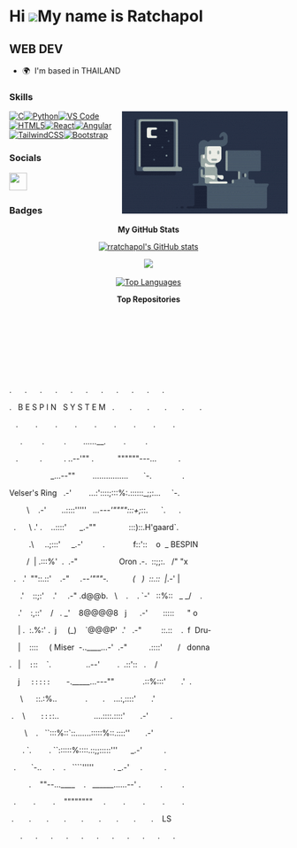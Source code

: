 Hi ![](https://user-images.githubusercontent.com/18350557/176309783-0785949b-9127-417c-8b55-ab5a4333674e.gif)My name is Ratchapol
=================================================================================================================================

WEB DEV
-------

* 🌍  I'm based in THAILAND

### Skills
<img alt="Night Coding" src="https://raw.githubusercontent.com/AVS1508/AVS1508/master/assets/Night-Coding.gif" align="right"/>

<p align="left">
<a href="https://docs.microsoft.com/en-us/cpp/?view=msvc-170" target="_blank" rel="noreferrer"><img src="https://raw.githubusercontent.com/danielcranney/readme-generator/main/public/icons/skills/c-colored.svg" width="36" height="36" alt="C" /></a><a href="https://www.python.org/" target="_blank" rel="noreferrer"><img src="https://raw.githubusercontent.com/danielcranney/readme-generator/main/public/icons/skills/python-colored.svg" width="36" height="36" alt="Python" /></a><a href="https://code.visualstudio.com/" target="_blank" rel="noreferrer"><img src="https://raw.githubusercontent.com/danielcranney/readme-generator/main/public/icons/skills/visualstudiocode.svg" width="36" height="36" alt="VS Code" /></a><a href="https://developer.mozilla.org/en-US/docs/Glossary/HTML5" target="_blank" rel="noreferrer"><img src="https://raw.githubusercontent.com/danielcranney/readme-generator/main/public/icons/skills/html5-colored.svg" width="36" height="36" alt="HTML5" /></a><a href="https://reactjs.org/" target="_blank" rel="noreferrer"><img src="https://raw.githubusercontent.com/danielcranney/readme-generator/main/public/icons/skills/react-colored.svg" width="36" height="36" alt="React" /></a><a href="https://angular.io/" target="_blank" rel="noreferrer"><img src="https://raw.githubusercontent.com/danielcranney/readme-generator/main/public/icons/skills/angularjs-colored.svg" width="36" height="36" alt="Angular" /></a><a href="https://tailwindcss.com/" target="_blank" rel="noreferrer"><img src="https://raw.githubusercontent.com/danielcranney/readme-generator/main/public/icons/skills/tailwindcss-colored.svg" width="36" height="36" alt="TailwindCSS" /></a><a href="https://getbootstrap.com/" target="_blank" rel="noreferrer"><img src="https://raw.githubusercontent.com/danielcranney/readme-generator/main/public/icons/skills/bootstrap-colored.svg" width="36" height="36" alt="Bootstrap" /></a>
</p>


### Socials

<p align="left"> <a href="https://www.github.com/rratchapol" target="_blank" rel="noreferrer"> <picture> <source media="(prefers-color-scheme: dark)" srcset="https://raw.githubusercontent.com/danielcranney/readme-generator/main/public/icons/socials/github-dark.svg" /> <source media="(prefers-color-scheme: light)" srcset="https://raw.githubusercontent.com/danielcranney/readme-generator/main/public/icons/socials/github.svg" /> <img src="https://raw.githubusercontent.com/danielcranney/readme-generator/main/public/icons/socials/github.svg" width="32" height="32" /> </picture> </a></p>

### Badges
<div align="center">
<b>My GitHub Stats</b>

<a href="http://www.github.com/rratchapol"><img src="https://github-readme-stats.vercel.app/api?username=rratchapol&show_icons=true&hide=&count_private=true&title_color=0891b2&text_color=ffffff&icon_color=0891b2&bg_color=1c1917&hide_border=true&show_icons=true" alt="rratchapol's GitHub stats" /></a>

<a href="http://www.github.com/rratchapol"><img src="https://github-readme-streak-stats.herokuapp.com/?user=rratchapol&stroke=ffffff&background=1c1917&ring=0891b2&fire=0891b2&currStreakNum=ffffff&currStreakLabel=0891b2&sideNums=ffffff&sideLabels=ffffff&dates=ffffff&hide_border=true" /></a>



<a href="https://github.com/rratchapol" align="left"><img src="https://github-readme-stats.vercel.app/api/top-langs/?username=rratchapol&langs_count=10&title_color=0891b2&text_color=ffffff&icon_color=0891b2&bg_color=1c1917&hide_border=true&locale=en&custom_title=Top%20%Languages" alt="Top Languages" /></a>

<b>Top Repositories</b>

<div width="100%" align="center"></div><br /><br /><br /><br /><br /><br /><br />
</div>



.      .      .      .      .      .      .      .      .      .      .

.   B E S P I N   S Y S T E M   .       .       .       .       .       .

   .        .        .        .        .        .        .        .        .

     .         .         .        _......____._        .         .

   .          .          . ..--'"" .           """"""---...          .

                   _...--""        ................       `-.              .

Velser's Ring   .-'        ...:'::::;:::%:.::::::_;;:...     `-.

        \    .-'       ..::::'''''   _...---'"""":::+;_::.      `.      .

  .      \ .' .    ..::::'      _.-""               :::)::.H'gaard`.

         .\     ..;:::'     _.-'         .             f::'::    o  _ BESPIN





        /  \| .:::%'  .  .-"                   Oron .-.  ::;;:.   /" "x

  .   .'  ""::.::'    .-"     _.--'"""-.           (   )  ::.::  |_.-' |

     .'    ::;:'    .'     .-" .d@@b.   \    .    . `-'   ::%::   \_ _/    .

    .'    :,::'    /   . _'    8@@@@8   j      .-'       :::::      " o

    | .  :.%:' .  j     (_)    `@@@P'  .'   .-"         ::.::    .  f  Dru-

    |    ::::     ( Miser  -..____...-'  .-"          .::::'       /   donna

.   |    `:`::    `.                ..--'        .  .::'::   .    /

    j     `:::::    `-._____...---""             .::%:::'       .'  .

     \      ::.:%..             .       .    ...:,::::'       .'

 .    \       `:::`:..                ....::::.::::'       .-'          .

       \    .   ``:::%::`::.......:::::%::.::::''       .-'

      . `.        . ``::::::%::::.::;;:::::'''      _.-'          .

  .       `-..     .    .   ````'''''         . _.-'     .          .

         .    ""--...____    .   ______......--' .         .         .

  .        .        .    """"""""     .        .        .        .        .

 .       .       .       .       .       .       .       .       .    LS

     .      .      .      .      .      .      .      .      .      .      .
